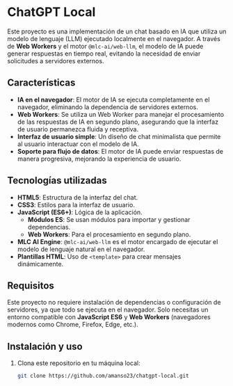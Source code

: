 # ChatGPT Local

Este proyecto es una implementación de un chat basado en IA que utiliza un modelo de lenguaje (LLM) ejecutado localmente en el navegador. A través de **Web Workers** y el motor `@mlc-ai/web-llm`, el modelo de IA puede generar respuestas en tiempo real, evitando la necesidad de enviar solicitudes a servidores externos.

## Características

- **IA en el navegador**: El motor de IA se ejecuta completamente en el navegador, eliminando la dependencia de servidores externos.
- **Web Workers**: Se utiliza un Web Worker para manejar el procesamiento de las respuestas de IA en segundo plano, asegurando que la interfaz de usuario permanezca fluida y receptiva.
- **Interfaz de usuario simple**: Un diseño de chat minimalista que permite al usuario interactuar con el modelo de IA.
- **Soporte para flujo de datos**: El motor de IA puede enviar respuestas de manera progresiva, mejorando la experiencia de usuario.

## Tecnologías utilizadas

- **HTML5**: Estructura de la interfaz del chat.
- **CSS3**: Estilos para la interfaz de usuario.
- **JavaScript (ES6+)**: Lógica de la aplicación.
  - **Módulos ES**: Se usan módulos para importar y gestionar dependencias.
  - **Web Workers**: Para el procesamiento en segundo plano.
- **MLC AI Engine**: `@mlc-ai/web-llm` es el motor encargado de ejecutar el modelo de lenguaje natural en el navegador.
- **Plantillas HTML**: Uso de `<template>` para crear mensajes dinámicamente.

## Requisitos

Este proyecto no requiere instalación de dependencias o configuración de servidores, ya que todo se ejecuta en el navegador. Solo necesitas un entorno compatible con **JavaScript ES6** y **Web Workers** (navegadores modernos como Chrome, Firefox, Edge, etc.).

## Instalación y uso

1. Clona este repositorio en tu máquina local:

   ```bash
   git clone https://github.com/amanso23/chatgpt-local.git



